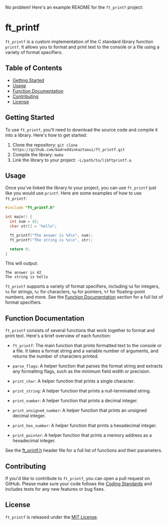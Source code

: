 No problem! Here's an example README for the `ft_printf` project:

# ft_printf

`ft_printf` is a custom implementation of the C standard library function `printf`. It allows you to format and print text to the console or a file using a variety of format specifiers.

## Table of Contents

- [Getting Started](#getting-started)
- [Usage](#usage)
- [Function Documentation](#function-documentation)
- [Contributing](#contributing)
- [License](#license)

## Getting Started

To use `ft_printf`, you'll need to download the source code and compile it into a library. Here's how to get started:

1. Clone the repository: `git clone https://github.com/badreddinkaztaoui/ft_printf.git`
2. Compile the library: `make`
3. Link the library to your project: `-L/path/to/libftprintf.a`

## Usage

Once you've linked the library to your project, you can use `ft_printf` just like you would use `printf`. Here are some examples of how to use `ft_printf`:

```c
#include "ft_printf.h"

int main() {
  int num = 42;
  char str[] = "hello";

  ft_printf("The answer is %d\n", num);
  ft_printf("The string is %s\n", str);

  return 0;
}
```

This will output:

```
The answer is 42
The string is hello
```

`ft_printf` supports a variety of format specifiers, including `%d` for integers, `%s` for strings, `%c` for characters, `%p` for pointers, `%f` for floating-point numbers, and more. See the [Function Documentation](#function-documentation) section for a full list of format specifiers.

## Function Documentation

`ft_printf` consists of several functions that work together to format and print text. Here's a brief overview of each function:

- `ft_printf`: The main function that prints formatted text to the console or a file. It takes a format string and a variable number of arguments, and returns the number of characters printed.

- `parse_flags`: A helper function that parses the format string and extracts any formatting flags, such as the minimum field width or precision.

- `print_char`: A helper function that prints a single character.

- `print_string`: A helper function that prints a null-terminated string.

- `print_number`: A helper function that prints a decimal integer.

- `print_unsigned_number`: A helper function that prints an unsigned decimal integer.

- `print_hex_number`: A helper function that prints a hexadecimal integer.

- `print_pointer`: A helper function that prints a memory address as a hexadecimal integer.

See the [ft_printf.h](https://github.com/badreddinkaztaoui/ft_printf/blob/master/includes/ft_printf.h) header file for a full list of functions and their parameters.

## Contributing

If you'd like to contribute to `ft_printf`, you can open a pull request on GitHub. Please make sure your code follows the [Coding Standards](https://github.com/badreddinkaztaoui/ft_printf/blob/master/docs/coding_standards.md) and includes tests for any new features or bug fixes.

## License

`ft_printf` is released under the [MIT License](https://github.com/badreddinkaztaoui/ft_printf/blob/master/LICENSE).
